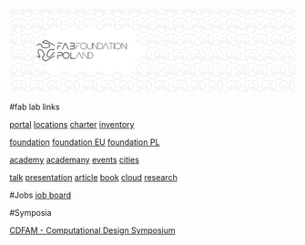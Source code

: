 



![](./assets/ffp-background2.jpg)

#fab lab links

[portal](https://www.fablabs.io)
[locations](https://www.fablabs.io/labs/map)
[charter](http://fab.cba.mit.edu/about/charter)
[inventory](http://inventory.fabcloud.io)

[foundation](http://www.fabfoundation.org)
[foundation EU](http://www.fabfoundation.eu)
[foundation PL](http://www.fabfoundation.pl)


[academy](http://fabacademy.org)
[academany](https://academany.org/)
[events](http://fabevent.org)
[cities](http://fab.city)

[talk](https://www.ted.com/talks/neil_gershenfeld_on_fab_labs)
[presentation](http://ng.cba.mit.edu/show/script/22.09.fab.html)
[article](https://www.foreignaffairs.com/articles/2012-09-27/how-make-almost-anything)
[book](http://designingreality.org/)
[cloud](https://gitlab.fabcloud.org)
[research](https://cba.mit.edu)


#Jobs
[job board](https://bits-to-atoms.com/articles/)

#Symposia


[CDFAM - Computational Design Symposium](https://www.linkedin.com/company/c-d-f-a-m/)
